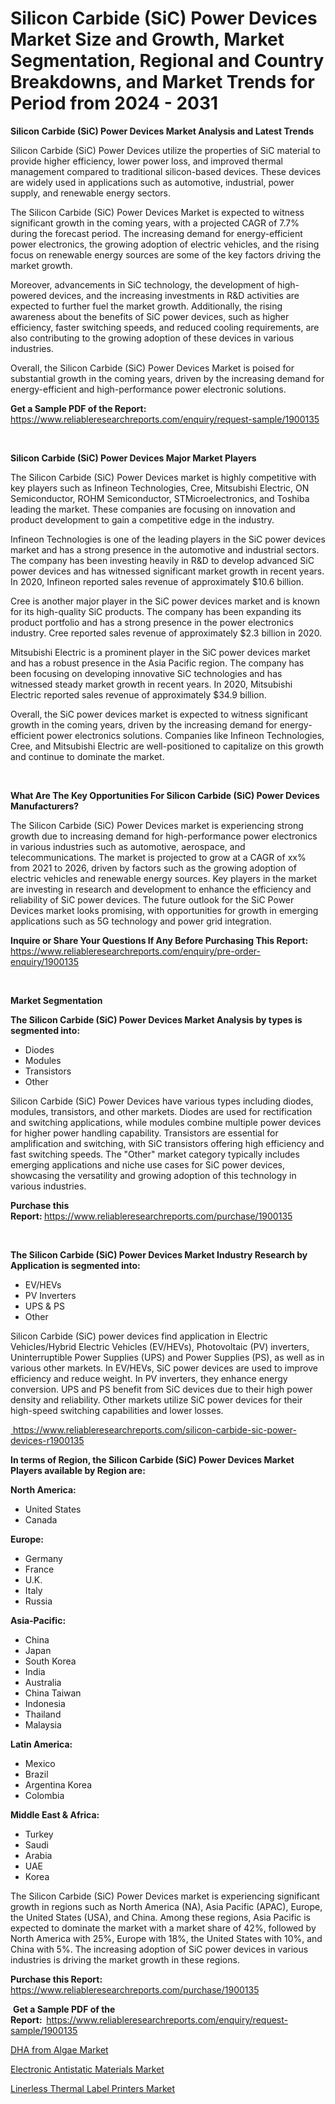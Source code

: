 <p><h1>Silicon Carbide (SiC) Power Devices Market Size and Growth, Market Segmentation, Regional and Country Breakdowns, and Market Trends for Period from 2024 -  2031</h1></p><p><strong>Silicon Carbide (SiC) Power Devices Market Analysis and Latest Trends</strong></p>
<p><p>Silicon Carbide (SiC) Power Devices utilize the properties of SiC material to provide higher efficiency, lower power loss, and improved thermal management compared to traditional silicon-based devices. These devices are widely used in applications such as automotive, industrial, power supply, and renewable energy sectors.</p><p>The Silicon Carbide (SiC) Power Devices Market is expected to witness significant growth in the coming years, with a projected CAGR of 7.7% during the forecast period. The increasing demand for energy-efficient power electronics, the growing adoption of electric vehicles, and the rising focus on renewable energy sources are some of the key factors driving the market growth.</p><p>Moreover, advancements in SiC technology, the development of high-powered devices, and the increasing investments in R&D activities are expected to further fuel the market growth. Additionally, the rising awareness about the benefits of SiC power devices, such as higher efficiency, faster switching speeds, and reduced cooling requirements, are also contributing to the growing adoption of these devices in various industries.</p><p>Overall, the Silicon Carbide (SiC) Power Devices Market is poised for substantial growth in the coming years, driven by the increasing demand for energy-efficient and high-performance power electronic solutions.</p></p>
<p><strong>Get a Sample PDF of the Report:&nbsp;</strong> <a href="https://www.reliableresearchreports.com/enquiry/request-sample/1900135">https://www.reliableresearchreports.com/enquiry/request-sample/1900135</a></p>
<p>&nbsp;</p>
<p><strong>Silicon Carbide (SiC) Power Devices Major Market Players</strong></p>
<p><p>The Silicon Carbide (SiC) Power Devices market is highly competitive with key players such as Infineon Technologies, Cree, Mitsubishi Electric, ON Semiconductor, ROHM Semiconductor, STMicroelectronics, and Toshiba leading the market. These companies are focusing on innovation and product development to gain a competitive edge in the industry.</p><p>Infineon Technologies is one of the leading players in the SiC power devices market and has a strong presence in the automotive and industrial sectors. The company has been investing heavily in R&D to develop advanced SiC power devices and has witnessed significant market growth in recent years. In 2020, Infineon reported sales revenue of approximately $10.6 billion.</p><p>Cree is another major player in the SiC power devices market and is known for its high-quality SiC products. The company has been expanding its product portfolio and has a strong presence in the power electronics industry. Cree reported sales revenue of approximately $2.3 billion in 2020.</p><p>Mitsubishi Electric is a prominent player in the SiC power devices market and has a robust presence in the Asia Pacific region. The company has been focusing on developing innovative SiC technologies and has witnessed steady market growth in recent years. In 2020, Mitsubishi Electric reported sales revenue of approximately $34.9 billion.</p><p>Overall, the SiC power devices market is expected to witness significant growth in the coming years, driven by the increasing demand for energy-efficient power electronics solutions. Companies like Infineon Technologies, Cree, and Mitsubishi Electric are well-positioned to capitalize on this growth and continue to dominate the market.</p></p>
<p>&nbsp;</p>
<p><strong>What Are The Key Opportunities For Silicon Carbide (SiC) Power Devices Manufacturers?</strong></p>
<p><p>The Silicon Carbide (SiC) Power Devices market is experiencing strong growth due to increasing demand for high-performance power electronics in various industries such as automotive, aerospace, and telecommunications. The market is projected to grow at a CAGR of xx% from 2021 to 2026, driven by factors such as the growing adoption of electric vehicles and renewable energy sources. Key players in the market are investing in research and development to enhance the efficiency and reliability of SiC power devices. The future outlook for the SiC Power Devices market looks promising, with opportunities for growth in emerging applications such as 5G technology and power grid integration.</p></p>
<p><strong>Inquire or Share Your Questions If Any Before Purchasing This Report:</strong> <a href="https://www.reliableresearchreports.com/enquiry/pre-order-enquiry/1900135">https://www.reliableresearchreports.com/enquiry/pre-order-enquiry/1900135</a></p>
<p>&nbsp;</p>
<p><strong>Market Segmentation</strong></p>
<p><strong>The Silicon Carbide (SiC) Power Devices Market Analysis by types is segmented into:</strong></p>
<p><ul><li>Diodes</li><li>Modules</li><li>Transistors</li><li>Other</li></ul></p>
<p><p>Silicon Carbide (SiC) Power Devices have various types including diodes, modules, transistors, and other markets. Diodes are used for rectification and switching applications, while modules combine multiple power devices for higher power handling capability. Transistors are essential for amplification and switching, with SiC transistors offering high efficiency and fast switching speeds. The "Other" market category typically includes emerging applications and niche use cases for SiC power devices, showcasing the versatility and growing adoption of this technology in various industries.</p></p>
<p><strong>Purchase this Report:&nbsp;</strong><a href="https://www.reliableresearchreports.com/purchase/1900135">https://www.reliableresearchreports.com/purchase/1900135</a></p>
<p>&nbsp;</p>
<p><strong>The Silicon Carbide (SiC) Power Devices Market Industry Research by Application is segmented into:</strong></p>
<p><ul><li>EV/HEVs</li><li>PV Inverters</li><li>UPS & PS</li><li>Other</li></ul></p>
<p><p>Silicon Carbide (SiC) power devices find application in Electric Vehicles/Hybrid Electric Vehicles (EV/HEVs), Photovoltaic (PV) inverters, Uninterruptible Power Supplies (UPS) and Power Supplies (PS), as well as in various other markets. In EV/HEVs, SiC power devices are used to improve efficiency and reduce weight. In PV inverters, they enhance energy conversion. UPS and PS benefit from SiC devices due to their high power density and reliability. Other markets utilize SiC power devices for their high-speed switching capabilities and lower losses.</p></p>
<p><a href="https://www.reliableresearchreports.com/silicon-carbide-sic-power-devices-r1900135">&nbsp;https://www.reliableresearchreports.com/silicon-carbide-sic-power-devices-r1900135</a></p>
<p><strong>In terms of Region, the Silicon Carbide (SiC) Power Devices Market Players available by Region are:</strong></p>
<p>
    <p> <strong> North America: </strong>
        <ul>
            <li>United States</li>
            <li>Canada</li>
        </ul>
        </p> 
    <p> <strong> Europe: </strong>
        <ul>
            <li>Germany</li>
            <li>France</li>
            <li>U.K.</li>
            <li>Italy</li>
            <li>Russia</li>
        </ul>
        </p> 
    <p> <strong> Asia-Pacific: </strong>
        <ul>
            <li>China</li>
            <li>Japan</li>
            <li>South Korea</li>
            <li>India</li>
            <li>Australia</li>
            <li>China Taiwan</li>
            <li>Indonesia</li>
            <li>Thailand</li>
            <li>Malaysia</li>
        </ul>
        </p> 
    <p> <strong> Latin America: </strong>
        <ul>
            <li>Mexico</li>
            <li>Brazil</li>
            <li>Argentina Korea</li>
            <li>Colombia</li>
        </ul>
        </p> 
    <p> <strong> Middle East & Africa: </strong>
        <ul>
            <li>Turkey</li>
            <li>Saudi</li>
            <li>Arabia</li>
            <li>UAE</li>
            <li>Korea</li>
        </ul>
    </p>
    </p>
<p><p>The Silicon Carbide (SiC) Power Devices market is experiencing significant growth in regions such as North America (NA), Asia Pacific (APAC), Europe, the United States (USA), and China. Among these regions, Asia Pacific is expected to dominate the market with a market share of 42%, followed by North America with 25%, Europe with 18%, the United States with 10%, and China with 5%. The increasing adoption of SiC power devices in various industries is driving the market growth in these regions.</p></p>
<p><strong>Purchase this Report: </strong><a href="https://www.reliableresearchreports.com/purchase/1900135">https://www.reliableresearchreports.com/purchase/1900135</a></p>
<p>&nbsp;<strong>Get a Sample PDF of the Report:&nbsp;&nbsp;</strong><a href="https://www.reliableresearchreports.com/enquiry/request-sample/1900135">https://www.reliableresearchreports.com/enquiry/request-sample/1900135</a></p>
<p><strong></strong></p>
<p><p><a href="https://issuu.com/reportprime-2/docs/dha-from-algae-market-size-2030.pptx">DHA from Algae Market</a></p><p><a href="https://pretty-mail-caf.notion.site/Electronic-Antistatic-Materials-Market-The-Key-To-Successful-Business-Strategy-Forecast-Till-2031-369011c0c65e42ce9c4a6718f8cc10bb">Electronic Antistatic Materials Market</a></p><p><a href="https://github.com/okotobwrhuteie/Market-Research-Report-List-2/blob/main/linerless-thermal-label-printers-market.md">Linerless Thermal Label Printers Market</a></p></p>